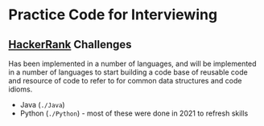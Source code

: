 # Practice Code for Interviewing
## [HackerRank](https://www.hackerrank.com/) Challenges

Has been implemented in a number of languages, and will be implemented in a number of languages to start building a code base of reusable code and resource of code to refer to for common data structures and code idioms.

  * Java (`./Java`)
  * Python (`./Python`) - most of these were done in 2021 to refresh skills